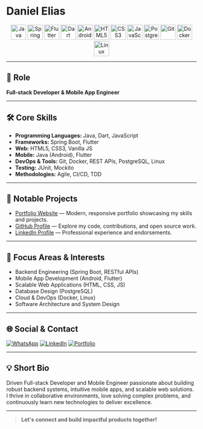 <!-- Professional Developer Profile: Ready for Top Companies -->

# Daniel Elias

<p align="center">
  <img src="https://cdn.jsdelivr.net/gh/devicons/devicon/icons/java/java-original.svg" width="40" title="Java"/>
  <img src="https://cdn.jsdelivr.net/gh/devicons/devicon/icons/spring/spring-original.svg" width="40" title="Spring Boot"/>
  <img src="https://cdn.jsdelivr.net/gh/devicons/devicon/icons/flutter/flutter-original.svg" width="40" title="Flutter"/>
  <img src="https://cdn.jsdelivr.net/gh/devicons/devicon/icons/dart/dart-original.svg" width="40" title="Dart"/>
  <img src="https://cdn.jsdelivr.net/gh/devicons/devicon/icons/android/android-original.svg" width="40" title="Android"/>
  <img src="https://cdn.jsdelivr.net/gh/devicons/devicon/icons/html5/html5-original.svg" width="40" title="HTML5"/>
  <img src="https://cdn.jsdelivr.net/gh/devicons/devicon/icons/css3/css3-original.svg" width="40" title="CSS3"/>
  <img src="https://cdn.jsdelivr.net/gh/devicons/devicon/icons/javascript/javascript-original.svg" width="40" title="JavaScript"/>
  <img src="https://cdn.jsdelivr.net/gh/devicons/devicon/icons/postgresql/postgresql-original.svg" width="40" title="PostgreSQL"/>
  <img src="https://cdn.jsdelivr.net/gh/devicons/devicon/icons/git/git-original.svg" width="40" title="Git"/>
  <img src="https://cdn.jsdelivr.net/gh/devicons/devicon/icons/docker/docker-original.svg" width="40" title="Docker"/>
  <img src="https://cdn.jsdelivr.net/gh/devicons/devicon/icons/linux/linux-original.svg" width="40" title="Linux"/>
</p>

---

## 💼 Role  
**Full-stack Developer & Mobile App Engineer**

---

## 🛠️ Core Skills  
- **Programming Languages:** Java, Dart, JavaScript  
- **Frameworks:** Spring Boot, Flutter  
- **Web:** HTML5, CSS3, Vanilla JS  
- **Mobile:** Java (Android), Flutter  
- **DevOps & Tools:** Git, Docker, REST APIs, PostgreSQL, Linux  
- **Testing:** JUnit, Mockito  
- **Methodologies:** Agile, CI/CD, TDD

---

## 🚀 Notable Projects  
- [Portfolio Website](https://portfolio-rmzy.onrender.com/) &mdash; Modern, responsive portfolio showcasing my skills and projects.
- [GitHub Profile](https://github.com/wartwasg) &mdash; Explore my code, contributions, and open source work.
- [LinkedIn Profile](https://www.linkedin.com/in/daniel-elias-a14002344?utm_source=share&utm_campaign=share_via&utm_content=profile&utm_medium=android_app) &mdash; Professional experience and endorsements.

---

## 🎯 Focus Areas & Interests  
- Backend Engineering (Spring Boot, RESTful APIs)
- Mobile App Development (Android, Flutter)
- Scalable Web Applications (HTML, CSS, JS)
- Database Design (PostgreSQL)
- Cloud & DevOps (Docker, Linux)
- Software Architecture and System Design

---

## 🌐 Social & Contact  
<a href="https://wa.me/255767113665"><img src="https://img.shields.io/badge/WhatsApp-25D366?style=for-the-badge&logo=whatsapp&logoColor=white" alt="WhatsApp"></a>
<a href="https://www.linkedin.com/in/daniel-elias-a14002344?utm_source=share&utm_campaign=share_via&utm_content=profile&utm_medium=android_app"><img src="https://img.shields.io/badge/LinkedIn-0077B5?style=for-the-badge&logo=linkedin&logoColor=white" alt="LinkedIn"></a>
<a href="https://portfolio-rmzy.onrender.com/"><img src="https://img.shields.io/badge/Portfolio-Website-blueviolet?style=for-the-badge&logo=google-chrome&logoColor=white" alt="Portfolio"></a>

---

## 💡 Short Bio  
Driven Full-stack Developer and Mobile Engineer passionate about building robust backend systems, intuitive mobile apps, and scalable web solutions. I thrive in collaborative environments, love solving complex problems, and continuously learn new technologies to deliver excellence.

---

> **Let's connect and build impactful products together!**

